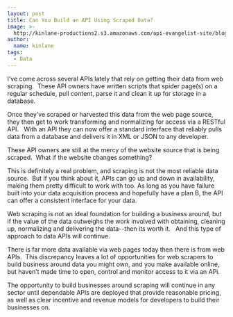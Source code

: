 ```yaml
---
layout: post
title: Can You Build an API Using Scraped Data?
image: >-
  http://kinlane-productions2.s3.amazonaws.com/api-evangelist-site/blog/web-scraper.jpg
author:
  name: kinlane
tags:
  - Data
---
```

I’ve come across several APIs lately that rely on getting their data from web scraping.  These API owners have written scripts that spider page(s) on a regular schedule, pull content, parse it and clean it up for storage in a database.

Once they’ve scraped or harvested this data from the web page source, they then get to work transforming and normalizing for access via a RESTful API.   With an API they can now offer a standard interface that reliably pulls data from a database and delivers it in XML or JSON to any developer.  

These API owners are still at the mercy of the website source that is being scraped.  What if the website changes something?  

This is definitely a real problem, and scraping is not the most reliable data source.  But if you think about it, APIs can go up and down in availability, making them pretty difficult to work with too. As long as you have failure built into your data acquisition process and hopefully have a plan B, the API can offer a consistent interface for your data.

Web scraping is not an ideal foundation for building a business around, but if the value of the data outweighs the work involved with obtaining, cleaning up, normalizing and delivering the data--then its worth it.   And this type of approach to data APIs will continue.

There is far more data available via web pages today then there is from web APIs.  This discrepancy leaves a lot of opportunities for web scrapers to build business around data you might own, and you make available online, but haven’t made time to open, control and monitor access to it via an APi.

The opportunity to build businesses around scraping will continue in any sector until dependable APIs are deployed that provide reasonable pricing, as well as clear incentive and revenue models for developers to build their businesses on.